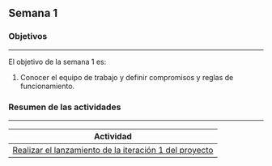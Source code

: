 ## Semana 1

### Objetivos

---

El objetivo de la semana 1 es:

1. Conocer el equipo de trabajo y definir compromisos y reglas de funcionamiento.


### Resumen de las actividades

---

| Actividad                                                                |
| ------------------------------------------------------------------------ |
| [Realizar el lanzamiento de la iteración 1 del proyecto](s1_lanzamiento.md) |
